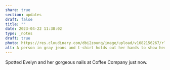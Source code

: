 ```yaml
---
share: true
section: updates
draft: false
title: ""
date: 2023-04-22 11:38:02
type: _notes
draft: true
photo: https://res.cloudinary.com/dbi2zounq/image/upload/v1682156267/rl86k0bvwg0knaadh0ho.jpg
alt: A person in gray jeans and t-shirt holds out her hands to show her royal blue nails.
---
```


Spotted Evelyn and her gorgeous nails at Coffee Company just now.
